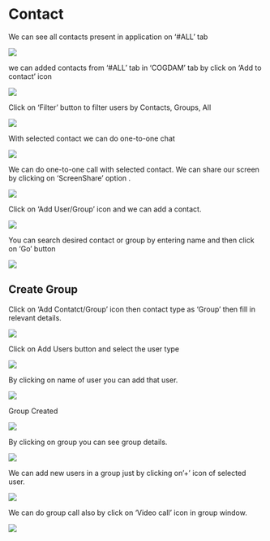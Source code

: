 # Contact

We can see all contacts present in application on ‘\#ALL’ tab

![](../.gitbook/assets/contacts.png)

we can added contacts from ‘\#ALL’ tab in ‘COGDAM’ tab by click on ‘Add to contact’ icon

![](../.gitbook/assets/image%20%28131%29%20%281%29.png)

Click on ‘Filter’ button to filter users by Contacts, Groups, All

![](../.gitbook/assets/image%20%28156%29.png)

With selected contact we can do one-to-one chat

![](../.gitbook/assets/image%20%28537%29.png)

We can do one-to-one call with selected contact. We can share our screen by clicking on ‘ScreenShare’ option .

![](../.gitbook/assets/image%20%2811%29%20%281%29.png)



Click on ‘Add User/Group’ icon and we can add a contact.

![](../.gitbook/assets/image%20%28534%29.png)

You can search desired contact or group by entering name and then click on ‘Go’ button

![](../.gitbook/assets/image%20%28153%29%20%281%29.png)

##  **Create Group**

Click on ‘Add Contatct/Group’ icon then contact type as ‘Group’ then fill in relevant details.

![](../.gitbook/assets/image%20%28536%29.png)

Click on Add Users button and select the user type

![](../.gitbook/assets/image%20%28535%29.png)

By clicking on name of user you can add that user.

![](../.gitbook/assets/image%20%28135%29%20%282%29.png)

Group Created

![](../.gitbook/assets/image.png)

By clicking on group you can see group details.

![](../.gitbook/assets/image%20%28191%29%20%281%29.png)

We can add new users in a group just by clicking on’+’ icon of selected user.

![](../.gitbook/assets/image%20%28114%29%20%281%29.png)

We can do group call also by click on ‘Video call’ icon in group window.

![](../.gitbook/assets/image%20%2810%29.png)





